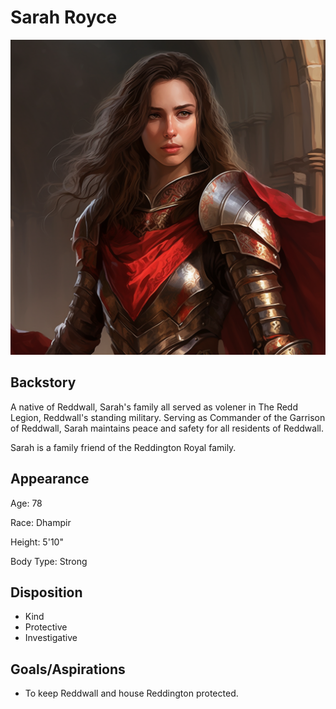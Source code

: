 # Sarah Royce

![img](SarahRoyce.png)

## Backstory

A native of Reddwall, Sarah's family all served as volener in The Redd Legion, Reddwall's standing military. Serving as Commander of the Garrison of Reddwall, Sarah maintains peace and safety for all residents of Reddwall.

Sarah is a family friend of the Reddington Royal family.

## Appearance

Age: 78

Race: Dhampir

Height: 5'10"

Body Type: Strong

## Disposition

- Kind
- Protective
- Investigative

## Goals/Aspirations

- To keep Reddwall and house Reddington protected.
